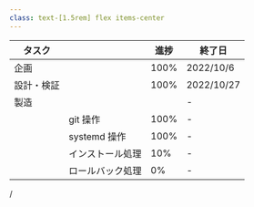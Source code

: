 ```yaml
---
class: text-[1.5rem] flex items-center
---
```


| タスク | | 進捗 | 終了日 |
|-|-|-|-|
| 企画 || <span class="text-green-500">100%</span> | 2022/10/6 |
| 設計・検証 || <span class="text-green-500">100%</span> | 2022/10/27 |
| 製造 ||| - |
|| git 操作 | <span class="text-green-500">100%</span> | - |
|| systemd 操作 | <span class="text-green-500">100%</span> | - |
|| インストール処理 | <span class="text-red-500">10%</span> | - |
|| ロールバック処理 | <span class="text-red-500">0%</span> | - |

<div
  class="absolute bottom-[1rem] right-[1rem] text-[1rem]"
>
  <SlideCurrentNo /> / <SlidesTotal />
</div>